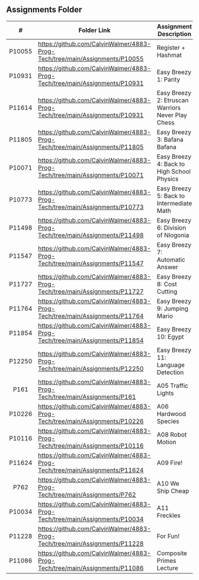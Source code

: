 ##  Assignments Folder

|   #   | Folder Link | Assignment Description |
| :---: | ----------- | ---------------------- |
|P10055| https://github.com/CalvinWalmer/4883-Prog-Tech/tree/main/Assignments/P10055| Register + Hashmat|
|P10931| https://github.com/CalvinWalmer/4883-Prog-Tech/tree/main/Assignments/P10931| Easy Breezy 1: Parity|
|P11614| https://github.com/CalvinWalmer/4883-Prog-Tech/tree/main/Assignments/P10931| Easy Breezy 2: Etruscan Warriors Never Play Chess|
|P11805| https://github.com/CalvinWalmer/4883-Prog-Tech/tree/main/Assignments/P11805| Easy Breezy 3: Bafana Bafana|
|P10071| https://github.com/CalvinWalmer/4883-Prog-Tech/tree/main/Assignments/P10071| Easy Breezy 4: Back to High School Physics|
|P10773| https://github.com/CalvinWalmer/4883-Prog-Tech/tree/main/Assignments/P10773| Easy Breezy 5: Back to Intermediate Math|
|P11498| https://github.com/CalvinWalmer/4883-Prog-Tech/tree/main/Assignments/P11498| Easy Breezy 6: Division of Nlogonia|
|P11547| https://github.com/CalvinWalmer/4883-Prog-Tech/tree/main/Assignments/P11547| Easy Breezy 7: Automatic Answer|
|P11727| https://github.com/CalvinWalmer/4883-Prog-Tech/tree/main/Assignments/P11727| Easy Breezy 8: Cost Cutting|
|P11764| https://github.com/CalvinWalmer/4883-Prog-Tech/tree/main/Assignments/P11764| Easy Breezy 9: Jumping Mario|
|P11854| https://github.com/CalvinWalmer/4883-Prog-Tech/tree/main/Assignments/P11854| Easy Breezy 10: Egypt|
|P12250| https://github.com/CalvinWalmer/4883-Prog-Tech/tree/main/Assignments/P12250| Easy Breezy 11: Language Detection|
|P161  | https://github.com/CalvinWalmer/4883-Prog-Tech/tree/main/Assignments/P161  | A05 Traffic Lights |
|P10226| https://github.com/CalvinWalmer/4883-Prog-Tech/tree/main/Assignments/P10226| A06 Hardwood Species|
|P10116| https://github.com/CalvinWalmer/4883-Prog-Tech/tree/main/Assignments/P10116| A08 Robot Motion|
|P11624| https://github.com/CalvinWalmer/4883-Prog-Tech/tree/main/Assignments/P11624| A09 Fire!|
|P762  | https://github.com/CalvinWalmer/4883-Prog-Tech/tree/main/Assignments/P762  | A10 We Ship Cheap|
|P10034| https://github.com/CalvinWalmer/4883-Prog-Tech/tree/main/Assignments/P10034| A11 Freckles|
|P11228| https://github.com/CalvinWalmer/4883-Prog-Tech/tree/main/Assignments/P11228| For Fun!|
|P11086| https://github.com/CalvinWalmer/4883-Prog-Tech/tree/main/Assignments/P11086| Composite Primes Lecture|
